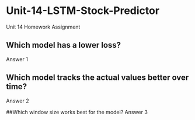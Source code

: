 # Unit-14-LSTM-Stock-Predictor
Unit 14 Homework Assignment

## Which model has a lower loss?
  Answer 1

## Which model tracks the actual values better over time?
  Answer 2

##Which window size works best for the model?
  Answer 3
